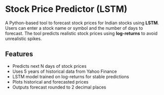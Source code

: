 # Stock Price Predictor (LSTM)

A Python-based tool to forecast stock prices for Indian stocks using **LSTM**.  
Users can enter a stock name or symbol and the number of days to forecast. The tool predicts realistic stock prices using **log-returns** to avoid unrealistic spikes.

## Features
- Predicts next N days of stock prices
- Uses 5 years of historical data from Yahoo Finance
- LSTM model trained on log-returns for stable predictions
- Plots historical and forecasted prices
- Outputs forecast rounded to 2 decimal places
